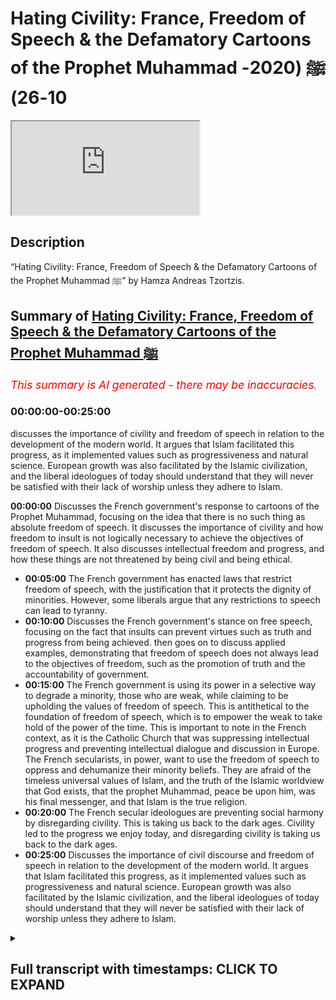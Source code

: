 # Hating Civility: France, Freedom of Speech & the Defamatory Cartoons of the Prophet Muhammad ﷺ (2020-10-26)

<iframe loading='lazy' allow='autoplay' src='https://www.youtube.com/embed/WtRvdFu8i7I'></iframe>

## Description

“Hating Civility: France, Freedom of Speech & the Defamatory Cartoons of the Prophet Muhammad ﷺ” by Hamza Andreas Tzortzis.

## Summary of [Hating Civility: France, Freedom of Speech & the Defamatory Cartoons of the Prophet Muhammad ﷺ](https://www.youtube.com/watch?v=WtRvdFu8i7I)

*<span style="color:red; font-size:125%">This summary is AI generated - there may be inaccuracies</span>. [](/)*

### <a onclick="modifyYTiframeseektime('0')">00:00:00-00:25:00</a>

 discusses the importance of civility and freedom of speech in relation to the development of the modern world. It argues that Islam facilitated this progress, as it implemented values such as progressiveness and natural science. European growth was also facilitated by the Islamic civilization, and the liberal ideologues of today should understand that they will never be satisfied with their lack of worship unless they adhere to Islam.

**<a onclick="modifyYTiframeseektime('0')">00:00:00</a>** Discusses the French government's response to cartoons of the Prophet Muhammad, focusing on the idea that there is no such thing as absolute freedom of speech. It discusses the importance of civility and how freedom to insult is not logically necessary to achieve the objectives of freedom of speech. It also discusses intellectual freedom and progress, and how these things are not threatened by being civil and being ethical.

* **<a onclick="modifyYTiframeseektime('300')">00:05:00</a>** The French government has enacted laws that restrict freedom of speech, with the justification that it protects the dignity of minorities. However, some liberals argue that any restrictions to speech can lead to tyranny.
* **<a onclick="modifyYTiframeseektime('600')">00:10:00</a>** Discusses the French government's stance on free speech, focusing on the fact that insults can prevent virtues such as truth and progress from being achieved.  then goes on to discuss applied examples, demonstrating that freedom of speech does not always lead to the objectives of freedom, such as the promotion of truth and the accountability of government.
* **<a onclick="modifyYTiframeseektime('900')">00:15:00</a>** The French government is using its power in a selective way to degrade a minority, those who are weak, while claiming to be upholding the values of freedom of speech. This is antithetical to the foundation of freedom of speech, which is to empower the weak to take hold of the power of the time. This is important to note in the French context, as it is the Catholic Church that was suppressing intellectual progress and preventing intellectual dialogue and discussion in Europe. The French secularists, in power, want to use the freedom of speech to oppress and dehumanize their minority beliefs. They are afraid of the timeless universal values of Islam, and the truth of the Islamic worldview that God exists, that the prophet Muhammad, peace be upon him, was his final messenger, and that Islam is the true religion.
* **<a onclick="modifyYTiframeseektime('1200')">00:20:00</a>** The French secular ideologues are preventing social harmony by disregarding civility. This is taking us back to the dark ages. Civility led to the progress we enjoy today, and disregarding civility is taking us back to the dark ages.
* **<a onclick="modifyYTiframeseektime('1500')">00:25:00</a>** Discusses the importance of civil discourse and freedom of speech in relation to the development of the modern world. It argues that Islam facilitated this progress, as it implemented values such as progressiveness and natural science. European growth was also facilitated by the Islamic civilization, and the liberal ideologues of today should understand that they will never be satisfied with their lack of worship unless they adhere to Islam.

<details><summary><h2>Full transcript with timestamps: CLICK TO EXPAND</h2></summary>

<a onclick="modifyYTiframeseektime('1')">0:00:01</a> [Music]  
<a onclick="modifyYTiframeseektime('9')">0:00:09</a> brothers and sisters  
<a onclick="modifyYTiframeseektime('11')">0:00:11</a> and friends i greet you all with the  
<a onclick="modifyYTiframeseektime('14')">0:00:14</a> islamic  
<a onclick="modifyYTiframeseektime('15')">0:00:15</a> greetings of peace my name is hamza  
<a onclick="modifyYTiframeseektime('18')">0:00:18</a> andreas  
<a onclick="modifyYTiframeseektime('19')">0:00:19</a> zarzis from sapience institute  
<a onclick="modifyYTiframeseektime('22')">0:00:22</a> and the main purpose of this video is to  
<a onclick="modifyYTiframeseektime('24')">0:00:24</a> unpack some ideas  
<a onclick="modifyYTiframeseektime('25')">0:00:25</a> concerning freedom of speech freedom to  
<a onclick="modifyYTiframeseektime('28')">0:00:28</a> insult  
<a onclick="modifyYTiframeseektime('29')">0:00:29</a> to unpack what's happening in france at  
<a onclick="modifyYTiframeseektime('31')">0:00:31</a> the moment and to  
<a onclick="modifyYTiframeseektime('32')">0:00:32</a> unpack and discuss the defamatory  
<a onclick="modifyYTiframeseektime('35')">0:00:35</a> cartoons of the prophet muhammad  
<a onclick="modifyYTiframeseektime('36')">0:00:36</a> sallallahu alaihi wasallam but before i  
<a onclick="modifyYTiframeseektime('38')">0:00:38</a> do that  
<a onclick="modifyYTiframeseektime('38')">0:00:38</a> i want to remind you of two key  
<a onclick="modifyYTiframeseektime('41')">0:00:41</a> important prophetic  
<a onclick="modifyYTiframeseektime('43')">0:00:43</a> authentic teachings of the prophet  
<a onclick="modifyYTiframeseektime('46')">0:00:46</a> muhammad  
<a onclick="modifyYTiframeseektime('47')">0:00:47</a> number one love for humanity what you  
<a onclick="modifyYTiframeseektime('49')">0:00:49</a> love for yourself  
<a onclick="modifyYTiframeseektime('50')">0:00:50</a> love for humanity what you love for  
<a onclick="modifyYTiframeseektime('54')">0:00:54</a> yourself now the scottish speak about  
<a onclick="modifyYTiframeseektime('55')">0:00:55</a> this the classical scholars speak about  
<a onclick="modifyYTiframeseektime('57')">0:00:57</a> this and generally speaking  
<a onclick="modifyYTiframeseektime('59')">0:00:59</a> they say that muslims must be committed  
<a onclick="modifyYTiframeseektime('62')">0:01:02</a> to the well-being of others this means  
<a onclick="modifyYTiframeseektime('65')">0:01:05</a> we must want goodness for people and  
<a onclick="modifyYTiframeseektime('67')">0:01:07</a> guidance for people  
<a onclick="modifyYTiframeseektime('69')">0:01:09</a> this what loving for others mean you  
<a onclick="modifyYTiframeseektime('72')">0:01:12</a> want goodness for them  
<a onclick="modifyYTiframeseektime('73')">0:01:13</a> you want them to be in a state of  
<a onclick="modifyYTiframeseektime('74')">0:01:14</a> well-being and you want guidance for  
<a onclick="modifyYTiframeseektime('76')">0:01:16</a> them and we must  
<a onclick="modifyYTiframeseektime('77')">0:01:17</a> act appropriately in order to achieve  
<a onclick="modifyYTiframeseektime('81')">0:01:21</a> the well-being of humanity  
<a onclick="modifyYTiframeseektime('84')">0:01:24</a> the second authentic prophetic teaching  
<a onclick="modifyYTiframeseektime('87')">0:01:27</a> is there is no harming and no  
<a onclick="modifyYTiframeseektime('88')">0:01:28</a> reciprocating of harm  
<a onclick="modifyYTiframeseektime('90')">0:01:30</a> no harm there is no harming and no  
<a onclick="modifyYTiframeseektime('92')">0:01:32</a> reciprocating of harm  
<a onclick="modifyYTiframeseektime('94')">0:01:34</a> these are very important prophetic  
<a onclick="modifyYTiframeseektime('96')">0:01:36</a> teachings and i thought i'd remind  
<a onclick="modifyYTiframeseektime('97')">0:01:37</a> everyone of these profound teachings  
<a onclick="modifyYTiframeseektime('99')">0:01:39</a> these concise and profound teachings  
<a onclick="modifyYTiframeseektime('102')">0:01:42</a> especially in today's context now  
<a onclick="modifyYTiframeseektime('106')">0:01:46</a> i said i'm going to unpack some ideas  
<a onclick="modifyYTiframeseektime('108')">0:01:48</a> concerning freedom of speech freedom to  
<a onclick="modifyYTiframeseektime('110')">0:01:50</a> insult the defamatory cartoons of the  
<a onclick="modifyYTiframeseektime('112')">0:01:52</a> prophet muhammed  
<a onclick="modifyYTiframeseektime('114')">0:01:54</a> and what's been happening in france and  
<a onclick="modifyYTiframeseektime('118')">0:01:58</a> i'm just going to summarize four main  
<a onclick="modifyYTiframeseektime('119')">0:01:59</a> areas  
<a onclick="modifyYTiframeseektime('120')">0:02:00</a> and there's other things i'm going to be  
<a onclick="modifyYTiframeseektime('121')">0:02:01</a> talking about as well but these are the  
<a onclick="modifyYTiframeseektime('123')">0:02:03</a> four main areas  
<a onclick="modifyYTiframeseektime('124')">0:02:04</a> that i'm going to discuss area number  
<a onclick="modifyYTiframeseektime('126')">0:02:06</a> one  
<a onclick="modifyYTiframeseektime('127')">0:02:07</a> i'm going to try and discuss the  
<a onclick="modifyYTiframeseektime('128')">0:02:08</a> philosophy of freedom of speech it's  
<a onclick="modifyYTiframeseektime('130')">0:02:10</a> inevitable implications in society  
<a onclick="modifyYTiframeseektime('132')">0:02:12</a> specifically secular society the harm  
<a onclick="modifyYTiframeseektime('135')">0:02:15</a> principle  
<a onclick="modifyYTiframeseektime('136')">0:02:16</a> and the competition of values area  
<a onclick="modifyYTiframeseektime('138')">0:02:18</a> number two i'm going to talk about the  
<a onclick="modifyYTiframeseektime('140')">0:02:20</a> hypocrisy and double standards displayed  
<a onclick="modifyYTiframeseektime('142')">0:02:22</a> by secular ideologues  
<a onclick="modifyYTiframeseektime('143')">0:02:23</a> area number three i'm going to talk  
<a onclick="modifyYTiframeseektime('145')">0:02:25</a> about the importance of civility and how  
<a onclick="modifyYTiframeseektime('147')">0:02:27</a> freedom to degrade and insult is not  
<a onclick="modifyYTiframeseektime('149')">0:02:29</a> logically necessary to achieve the  
<a onclick="modifyYTiframeseektime('151')">0:02:31</a> objectives  
<a onclick="modifyYTiframeseektime('152')">0:02:32</a> of freedom of speech and the final area  
<a onclick="modifyYTiframeseektime('155')">0:02:35</a> i'm going to talk about intellectual  
<a onclick="modifyYTiframeseektime('157')">0:02:37</a> freedom  
<a onclick="modifyYTiframeseektime('158')">0:02:38</a> progress and dialogue and that these  
<a onclick="modifyYTiframeseektime('159')">0:02:39</a> things are not threatened by being civil  
<a onclick="modifyYTiframeseektime('162')">0:02:42</a> and by being ethical  
<a onclick="modifyYTiframeseektime('164')">0:02:44</a> and by being averse to insults and  
<a onclick="modifyYTiframeseektime('166')">0:02:46</a> degradation  
<a onclick="modifyYTiframeseektime('167')">0:02:47</a> and i'm going to try and show that the  
<a onclick="modifyYTiframeseektime('169')">0:02:49</a> islamic intellectual and spiritual  
<a onclick="modifyYTiframeseektime('171')">0:02:51</a> tradition with its long history  
<a onclick="modifyYTiframeseektime('173')">0:02:53</a> is an example of a cohesive ethical  
<a onclick="modifyYTiframeseektime('177')">0:02:57</a> civilization so let's go straight to the  
<a onclick="modifyYTiframeseektime('179')">0:02:59</a> first point  
<a onclick="modifyYTiframeseektime('181')">0:03:01</a> there are claims made by some liberal  
<a onclick="modifyYTiframeseektime('184')">0:03:04</a> and secular  
<a onclick="modifyYTiframeseektime('185')">0:03:05</a> ideological extremists that the  
<a onclick="modifyYTiframeseektime('187')">0:03:07</a> defamatory cartoons of the prophet  
<a onclick="modifyYTiframeseektime('188')">0:03:08</a> muhammad sallallahu alaihi wasallam  
<a onclick="modifyYTiframeseektime('190')">0:03:10</a> are about freedom of speech and freedom  
<a onclick="modifyYTiframeseektime('192')">0:03:12</a> to insult  
<a onclick="modifyYTiframeseektime('194')">0:03:14</a> and they generally maintain that we must  
<a onclick="modifyYTiframeseektime('196')">0:03:16</a> allow defamation we must allow  
<a onclick="modifyYTiframeseektime('197')">0:03:17</a> degradation  
<a onclick="modifyYTiframeseektime('198')">0:03:18</a> and we must allow gratuitous insult  
<a onclick="modifyYTiframeseektime('201')">0:03:21</a> because it's all about preserving  
<a onclick="modifyYTiframeseektime('203')">0:03:23</a> the right to express oneself including  
<a onclick="modifyYTiframeseektime('205')">0:03:25</a> liberty  
<a onclick="modifyYTiframeseektime('206')">0:03:26</a> of thought however this is grossly  
<a onclick="modifyYTiframeseektime('209')">0:03:29</a> misleading  
<a onclick="modifyYTiframeseektime('210')">0:03:30</a> and it is simply not true why because  
<a onclick="modifyYTiframeseektime('213')">0:03:33</a> there is no  
<a onclick="modifyYTiframeseektime('214')">0:03:34</a> such thing as absolute freedom of speech  
<a onclick="modifyYTiframeseektime('217')">0:03:37</a> i repeat  
<a onclick="modifyYTiframeseektime('218')">0:03:38</a> there is no such thing as absolute  
<a onclick="modifyYTiframeseektime('221')">0:03:41</a> freedom of speech  
<a onclick="modifyYTiframeseektime('222')">0:03:42</a> every society on this planet has  
<a onclick="modifyYTiframeseektime('224')">0:03:44</a> limitations and restrictions  
<a onclick="modifyYTiframeseektime('226')">0:03:46</a> on speech and these restrictions occur  
<a onclick="modifyYTiframeseektime('228')">0:03:48</a> because of a competition of values  
<a onclick="modifyYTiframeseektime('230')">0:03:50</a> now in the stanford psychopath  
<a onclick="modifyYTiframeseektime('233')">0:03:53</a> philosophy david van mill  
<a onclick="modifyYTiframeseektime('234')">0:03:54</a> an academic he highlights this point he  
<a onclick="modifyYTiframeseektime('237')">0:03:57</a> says  
<a onclick="modifyYTiframeseektime('238')">0:03:58</a> the first thing to note in any sensible  
<a onclick="modifyYTiframeseektime('240')">0:04:00</a> discussion  
<a onclick="modifyYTiframeseektime('241')">0:04:01</a> or freedom of speech is that it will  
<a onclick="modifyYTiframeseektime('243')">0:04:03</a> have to be limited  
<a onclick="modifyYTiframeseektime('244')">0:04:04</a> every society places some limits on the  
<a onclick="modifyYTiframeseektime('247')">0:04:07</a> exercise of speech  
<a onclick="modifyYTiframeseektime('248')">0:04:08</a> because it always takes place within a  
<a onclick="modifyYTiframeseektime('250')">0:04:10</a> context of competing values  
<a onclick="modifyYTiframeseektime('252')">0:04:12</a> which we'll discuss in a moment and  
<a onclick="modifyYTiframeseektime('255')">0:04:15</a> there are many examples in law and  
<a onclick="modifyYTiframeseektime('258')">0:04:18</a> public life that i want to  
<a onclick="modifyYTiframeseektime('262')">0:04:22</a> bring to light in order to show you that  
<a onclick="modifyYTiframeseektime('265')">0:04:25</a> there are restrictions on speech  
<a onclick="modifyYTiframeseektime('267')">0:04:27</a> take france as an example the french  
<a onclick="modifyYTiframeseektime('270')">0:04:30</a> criminal code  
<a onclick="modifyYTiframeseektime('271')">0:04:31</a> punishes outrage grave insult of the  
<a onclick="modifyYTiframeseektime('275')">0:04:35</a> national anthem or tricolor flag  
<a onclick="modifyYTiframeseektime('278')">0:04:38</a> now think about the hypocrisy here you  
<a onclick="modifyYTiframeseektime('280')">0:04:40</a> have the secular and liberal ideologues  
<a onclick="modifyYTiframeseektime('282')">0:04:42</a> claiming that  
<a onclick="modifyYTiframeseektime('283')">0:04:43</a> the defamatory cartoons of the prophet  
<a onclick="modifyYTiframeseektime('284')">0:04:44</a> sallallahu alaihi wasallam  
<a onclick="modifyYTiframeseektime('286')">0:04:46</a> are about freedom of speech and that  
<a onclick="modifyYTiframeseektime('289')">0:04:49</a> includes freedom  
<a onclick="modifyYTiframeseektime('290')">0:04:50</a> to insult but when it comes to insulting  
<a onclick="modifyYTiframeseektime('293')">0:04:53</a> the flag  
<a onclick="modifyYTiframeseektime('294')">0:04:54</a> and the anthem then it's  
<a onclick="modifyYTiframeseektime('297')">0:04:57</a> you know you can't do that you must be  
<a onclick="modifyYTiframeseektime('299')">0:04:59</a> criminally punished it was the outrage  
<a onclick="modifyYTiframeseektime('301')">0:05:01</a> concerning these laws another example is  
<a onclick="modifyYTiframeseektime('304')">0:05:04</a> the political cartoonist  
<a onclick="modifyYTiframeseektime('306')">0:05:06</a> morris cine he worked for the french  
<a onclick="modifyYTiframeseektime('308')">0:05:08</a> satirical magazine  
<a onclick="modifyYTiframeseektime('310')">0:05:10</a> charlie hebdo for 20 years and he was  
<a onclick="modifyYTiframeseektime('312')">0:05:12</a> fired in 2009 why  
<a onclick="modifyYTiframeseektime('313')">0:05:13</a> because he drew some cartoons cartoons  
<a onclick="modifyYTiframeseektime('316')">0:05:16</a> mocking the relationship of the former  
<a onclick="modifyYTiframeseektime('318')">0:05:18</a> french president  
<a onclick="modifyYTiframeseektime('320')">0:05:20</a> sarkozy's son with a wealthy jewish  
<a onclick="modifyYTiframeseektime('322')">0:05:22</a> woman  
<a onclick="modifyYTiframeseektime('324')">0:05:24</a> another example is in law a french court  
<a onclick="modifyYTiframeseektime('326')">0:05:26</a> injunction  
<a onclick="modifyYTiframeseektime('327')">0:05:27</a> banned a genus sorry a jesus based  
<a onclick="modifyYTiframeseektime('330')">0:05:30</a> clothing advert  
<a onclick="modifyYTiframeseektime('331')">0:05:31</a> mimicking da vinci's last supper a  
<a onclick="modifyYTiframeseektime('334')">0:05:34</a> french judge ruled  
<a onclick="modifyYTiframeseektime('335')">0:05:35</a> that the display was a gratuitous and  
<a onclick="modifyYTiframeseektime('338')">0:05:38</a> aggressive  
<a onclick="modifyYTiframeseektime('339')">0:05:39</a> act of intrusion on people's innermost  
<a onclick="modifyYTiframeseektime('343')">0:05:43</a> beliefs  
<a onclick="modifyYTiframeseektime('344')">0:05:44</a> in 2005 danish newspaper jillian's post  
<a onclick="modifyYTiframeseektime('347')">0:05:47</a> and published caricatures  
<a onclick="modifyYTiframeseektime('348')">0:05:48</a> of the prophet muhammed but rejected  
<a onclick="modifyYTiframeseektime('352')">0:05:52</a> the publications of cartoons mocking  
<a onclick="modifyYTiframeseektime('355')">0:05:55</a> jesus  
<a onclick="modifyYTiframeseektime('357')">0:05:57</a> upon him be peace because they would  
<a onclick="modifyYTiframeseektime('358')">0:05:58</a> provoke an uproar  
<a onclick="modifyYTiframeseektime('361')">0:06:01</a> and there are many more other examples  
<a onclick="modifyYTiframeseektime('364')">0:06:04</a> now in many other countries including  
<a onclick="modifyYTiframeseektime('366')">0:06:06</a> france there are defamation laws product  
<a onclick="modifyYTiframeseektime('368')">0:06:08</a> defamation laws  
<a onclick="modifyYTiframeseektime('369')">0:06:09</a> hate speech laws libel laws laws against  
<a onclick="modifyYTiframeseektime('372')">0:06:12</a> the holocaust denial  
<a onclick="modifyYTiframeseektime('373')">0:06:13</a> and so on and so forth so it must be  
<a onclick="modifyYTiframeseektime('377')">0:06:17</a> made very clear  
<a onclick="modifyYTiframeseektime('378')">0:06:18</a> that this has nothing to do with freedom  
<a onclick="modifyYTiframeseektime('380')">0:06:20</a> of speech in an absolute sense this  
<a onclick="modifyYTiframeseektime('382')">0:06:22</a> doesn't even exist in academic discourse  
<a onclick="modifyYTiframeseektime('384')">0:06:24</a> generally speaking it's a  
<a onclick="modifyYTiframeseektime('386')">0:06:26</a> it's not a very robust idea it's an  
<a onclick="modifyYTiframeseektime('388')">0:06:28</a> incoherent idea  
<a onclick="modifyYTiframeseektime('390')">0:06:30</a> and the reason is incoherent because  
<a onclick="modifyYTiframeseektime('392')">0:06:32</a> people appreciate that there are other  
<a onclick="modifyYTiframeseektime('393')">0:06:33</a> values in society that are going to be  
<a onclick="modifyYTiframeseektime('395')">0:06:35</a> used to put restrictions on speech  
<a onclick="modifyYTiframeseektime('398')">0:06:38</a> in a nutshell there's no such thing as  
<a onclick="modifyYTiframeseektime('401')">0:06:41</a> absolute  
<a onclick="modifyYTiframeseektime('402')">0:06:42</a> freedom of speech so the discussion  
<a onclick="modifyYTiframeseektime('405')">0:06:45</a> is not about freedom of speech per se  
<a onclick="modifyYTiframeseektime('407')">0:06:47</a> but it's about other competing values  
<a onclick="modifyYTiframeseektime('410')">0:06:50</a> so there is a key question here what  
<a onclick="modifyYTiframeseektime('413')">0:06:53</a> other competing values  
<a onclick="modifyYTiframeseektime('414')">0:06:54</a> will these ideologues consider in  
<a onclick="modifyYTiframeseektime('417')">0:06:57</a> placing restrictions on speech  
<a onclick="modifyYTiframeseektime('420')">0:07:00</a> clearly as a result of what we've just  
<a onclick="modifyYTiframeseektime('422')">0:07:02</a> discussed so far  
<a onclick="modifyYTiframeseektime('423')">0:07:03</a> clearly the dignity of minorities is not  
<a onclick="modifyYTiframeseektime('427')">0:07:07</a> a value they want to consider so from  
<a onclick="modifyYTiframeseektime('429')">0:07:09</a> this perspective  
<a onclick="modifyYTiframeseektime('430')">0:07:10</a> the problem is not with islam the  
<a onclick="modifyYTiframeseektime('433')">0:07:13</a> problem is with the french  
<a onclick="modifyYTiframeseektime('435')">0:07:15</a> state sanctioned secularism that's the  
<a onclick="modifyYTiframeseektime('438')">0:07:18</a> problem because it doesn't  
<a onclick="modifyYTiframeseektime('439')">0:07:19</a> value its minorities it doesn't want to  
<a onclick="modifyYTiframeseektime('442')">0:07:22</a> dignify  
<a onclick="modifyYTiframeseektime('443')">0:07:23</a> its citizens it doesn't want to dignify  
<a onclick="modifyYTiframeseektime('445')">0:07:25</a> its minorities and he wants to use its  
<a onclick="modifyYTiframeseektime('447')">0:07:27</a> power  
<a onclick="modifyYTiframeseektime('448')">0:07:28</a> to selectively choose which minorities  
<a onclick="modifyYTiframeseektime('452')">0:07:32</a> they're going to dignify more than other  
<a onclick="modifyYTiframeseektime('455')">0:07:35</a> minorities which is a huge  
<a onclick="modifyYTiframeseektime('456')">0:07:36</a> problem so the failure here is french  
<a onclick="modifyYTiframeseektime('459')">0:07:39</a> secularism  
<a onclick="modifyYTiframeseektime('460')">0:07:40</a> it's state-backed secularism the  
<a onclick="modifyYTiframeseektime('463')">0:07:43</a> religion  
<a onclick="modifyYTiframeseektime('465')">0:07:45</a> of of of the french  
<a onclick="modifyYTiframeseektime('468')">0:07:48</a> society from that perspective  
<a onclick="modifyYTiframeseektime('471')">0:07:51</a> now some may argue and we have mentioned  
<a onclick="modifyYTiframeseektime('474')">0:07:54</a> that  
<a onclick="modifyYTiframeseektime('475')">0:07:55</a> absolute freedom is incoherent  
<a onclick="modifyYTiframeseektime('477')">0:07:57</a> philosophically  
<a onclick="modifyYTiframeseektime('478')">0:07:58</a> and to be honest generally speaking  
<a onclick="modifyYTiframeseektime('481')">0:08:01</a> there is a consensus that there is no  
<a onclick="modifyYTiframeseektime('483')">0:08:03</a> such thing as  
<a onclick="modifyYTiframeseektime('483')">0:08:03</a> absolute freedom of speech but you have  
<a onclick="modifyYTiframeseektime('485')">0:08:05</a> some liberal ideologues right that say  
<a onclick="modifyYTiframeseektime('487')">0:08:07</a> no there must be  
<a onclick="modifyYTiframeseektime('488')">0:08:08</a> no there must be no restrictions at all  
<a onclick="modifyYTiframeseektime('491')">0:08:11</a> so some argue that  
<a onclick="modifyYTiframeseektime('493')">0:08:13</a> any form of restrictions to freedom of  
<a onclick="modifyYTiframeseektime('495')">0:08:15</a> speech  
<a onclick="modifyYTiframeseektime('496')">0:08:16</a> can lead to tyranny and can lead to  
<a onclick="modifyYTiframeseektime('498')">0:08:18</a> censorship  
<a onclick="modifyYTiframeseektime('499')">0:08:19</a> and this is why we must have no  
<a onclick="modifyYTiframeseektime('502')">0:08:22</a> restrictions at all but hold on a second  
<a onclick="modifyYTiframeseektime('504')">0:08:24</a> this is a false argument because the  
<a onclick="modifyYTiframeseektime('506')">0:08:26</a> door swings both ways  
<a onclick="modifyYTiframeseektime('508')">0:08:28</a> if you have no restrictions at all that  
<a onclick="modifyYTiframeseektime('510')">0:08:30</a> may lead to  
<a onclick="modifyYTiframeseektime('511')">0:08:31</a> anarchy and the academic david van mil  
<a onclick="modifyYTiframeseektime('515')">0:08:35</a> he highlights his point really really  
<a onclick="modifyYTiframeseektime('517')">0:08:37</a> well  
<a onclick="modifyYTiframeseektime('517')">0:08:37</a> so he says those who support  
<a onclick="modifyYTiframeseektime('520')">0:08:40</a> the slippery slope argument tend to make  
<a onclick="modifyYTiframeseektime('523')">0:08:43</a> the claim  
<a onclick="modifyYTiframeseektime('524')">0:08:44</a> that the inevitable consequence of  
<a onclick="modifyYTiframeseektime('525')">0:08:45</a> limiting speech is a slide into  
<a onclick="modifyYTiframeseektime('528')">0:08:48</a> censorship and tyranny  
<a onclick="modifyYTiframeseektime('529')">0:08:49</a> it is worth noting however that the  
<a onclick="modifyYTiframeseektime('532')">0:08:52</a> slippery slope  
<a onclick="modifyYTiframeseektime('533')">0:08:53</a> argument can be used to make the  
<a onclick="modifyYTiframeseektime('534')">0:08:54</a> opposite point  
<a onclick="modifyYTiframeseektime('536')">0:08:56</a> one could argue that we should not allow  
<a onclick="modifyYTiframeseektime('539')">0:08:59</a> any removal of government interventions  
<a onclick="modifyYTiframeseektime('542')">0:09:02</a> on speech or any other type of freedom  
<a onclick="modifyYTiframeseektime('544')">0:09:04</a> because once we do  
<a onclick="modifyYTiframeseektime('546')">0:09:06</a> we are on the slippery slope to anarchy  
<a onclick="modifyYTiframeseektime('549')">0:09:09</a> and he continues  
<a onclick="modifyYTiframeseektime('550')">0:09:10</a> it is possible that some limits of  
<a onclick="modifyYTiframeseektime('552')">0:09:12</a> speech might over time  
<a onclick="modifyYTiframeseektime('554')">0:09:14</a> lead to further restrictions but they  
<a onclick="modifyYTiframeseektime('556')">0:09:16</a> might not  
<a onclick="modifyYTiframeseektime('557')">0:09:17</a> and if they do those invitations might  
<a onclick="modifyYTiframeseektime('559')">0:09:19</a> also be justified  
<a onclick="modifyYTiframeseektime('561')">0:09:21</a> the main point is that once we abandon  
<a onclick="modifyYTiframeseektime('563')">0:09:23</a> the incoherent position  
<a onclick="modifyYTiframeseektime('565')">0:09:25</a> that there should be no limits on speech  
<a onclick="modifyYTiframeseektime('567')">0:09:27</a> we have to make controversial decisions  
<a onclick="modifyYTiframeseektime('569')">0:09:29</a> about what  
<a onclick="modifyYTiframeseektime('570')">0:09:30</a> can and cannot be expressed this comes  
<a onclick="modifyYTiframeseektime('573')">0:09:33</a> along with the territory  
<a onclick="modifyYTiframeseektime('575')">0:09:35</a> of living together in communities and  
<a onclick="modifyYTiframeseektime('577')">0:09:37</a> this was taken from  
<a onclick="modifyYTiframeseektime('578')">0:09:38</a> the stanford encyclopedia of philosophy  
<a onclick="modifyYTiframeseektime('581')">0:09:41</a> now let's focus on the last  
<a onclick="modifyYTiframeseektime('583')">0:09:43</a> statement here this comes along with the  
<a onclick="modifyYTiframeseektime('585')">0:09:45</a> territory of living together in  
<a onclick="modifyYTiframeseektime('586')">0:09:46</a> communities  
<a onclick="modifyYTiframeseektime('587')">0:09:47</a> so giving the double standards and  
<a onclick="modifyYTiframeseektime('589')">0:09:49</a> hypocrisy of  
<a onclick="modifyYTiframeseektime('591')">0:09:51</a> those in power in france maybe they are  
<a onclick="modifyYTiframeseektime('594')">0:09:54</a> they are showing a sign that they don't  
<a onclick="modifyYTiframeseektime('596')">0:09:56</a> want muslim minorities to be part  
<a onclick="modifyYTiframeseektime('598')">0:09:58</a> of their community  
<a onclick="modifyYTiframeseektime('602')">0:10:02</a> this leads us to another important point  
<a onclick="modifyYTiframeseektime('604')">0:10:04</a> which is the consideration of important  
<a onclick="modifyYTiframeseektime('606')">0:10:06</a> values so i want you to think about  
<a onclick="modifyYTiframeseektime('608')">0:10:08</a> values such as  
<a onclick="modifyYTiframeseektime('609')">0:10:09</a> cooperation civility dialogue  
<a onclick="modifyYTiframeseektime('612')">0:10:12</a> and social cohesion these are  
<a onclick="modifyYTiframeseektime('616')">0:10:16</a> very important values that need to be  
<a onclick="modifyYTiframeseektime('618')">0:10:18</a> considered  
<a onclick="modifyYTiframeseektime('619')">0:10:19</a> they need to be considered those in  
<a onclick="modifyYTiframeseektime('621')">0:10:21</a> power especially in france  
<a onclick="modifyYTiframeseektime('623')">0:10:23</a> in the west in our communities  
<a onclick="modifyYTiframeseektime('626')">0:10:26</a> those who hold power in our communities  
<a onclick="modifyYTiframeseektime('628')">0:10:28</a> at every level they need to consider  
<a onclick="modifyYTiframeseektime('630')">0:10:30</a> these values of  
<a onclick="modifyYTiframeseektime('631')">0:10:31</a> civility dialogue and social  
<a onclick="modifyYTiframeseektime('634')">0:10:34</a> cohesion and once you consider them then  
<a onclick="modifyYTiframeseektime('637')">0:10:37</a> you'll be able to make  
<a onclick="modifyYTiframeseektime('639')">0:10:39</a> appropriate restrictions on speech that  
<a onclick="modifyYTiframeseektime('642')">0:10:42</a> still facilitates the objectives  
<a onclick="modifyYTiframeseektime('644')">0:10:44</a> of freedom of speech and let me just  
<a onclick="modifyYTiframeseektime('646')">0:10:46</a> remind you this has nothing to do with  
<a onclick="modifyYTiframeseektime('648')">0:10:48</a> freedom to insult or some claim  
<a onclick="modifyYTiframeseektime('651')">0:10:51</a> just remember many insults and various  
<a onclick="modifyYTiframeseektime('654')">0:10:54</a> forms of defamation are considered  
<a onclick="modifyYTiframeseektime('656')">0:10:56</a> unlawful in france and other secular  
<a onclick="modifyYTiframeseektime('657')">0:10:57</a> countries so it's nothing to do with  
<a onclick="modifyYTiframeseektime('660')">0:11:00</a> oh we have to be free to install  
<a onclick="modifyYTiframeseektime('661')">0:11:01</a> whatever we want whoever we want it just  
<a onclick="modifyYTiframeseektime('663')">0:11:03</a> doesn't make sense  
<a onclick="modifyYTiframeseektime('664')">0:11:04</a> based on what we've said so far so this  
<a onclick="modifyYTiframeseektime('666')">0:11:06</a> is why it is very clear that  
<a onclick="modifyYTiframeseektime('668')">0:11:08</a> those in power they selectively choose  
<a onclick="modifyYTiframeseektime('671')">0:11:11</a> which insults and speech that offends is  
<a onclick="modifyYTiframeseektime('674')">0:11:14</a> to be made unlawful  
<a onclick="modifyYTiframeseektime('676')">0:11:16</a> so this highlights that freedom to  
<a onclick="modifyYTiframeseektime('677')">0:11:17</a> insult to degrade and to defame is not  
<a onclick="modifyYTiframeseektime('680')">0:11:20</a> an absolute right  
<a onclick="modifyYTiframeseektime('681')">0:11:21</a> which leads us to a very important point  
<a onclick="modifyYTiframeseektime('683')">0:11:23</a> now  
<a onclick="modifyYTiframeseektime('684')">0:11:24</a> classically historically freedom of  
<a onclick="modifyYTiframeseektime('687')">0:11:27</a> speech was understood to be a means to  
<a onclick="modifyYTiframeseektime('689')">0:11:29</a> achieve important virtues  
<a onclick="modifyYTiframeseektime('691')">0:11:31</a> such as truth progress and  
<a onclick="modifyYTiframeseektime('694')">0:11:34</a> accountability  
<a onclick="modifyYTiframeseektime('695')">0:11:35</a> specifically take into account  
<a onclick="modifyYTiframeseektime('699')">0:11:39</a> those in power british philosopher john  
<a onclick="modifyYTiframeseektime('702')">0:11:42</a> stuart mill  
<a onclick="modifyYTiframeseektime('703')">0:11:43</a> he maintained that free speech fosters  
<a onclick="modifyYTiframeseektime('705')">0:11:45</a> authenticity  
<a onclick="modifyYTiframeseektime('707')">0:11:47</a> genius creativity individuality  
<a onclick="modifyYTiframeseektime('710')">0:11:50</a> and human flourishing however  
<a onclick="modifyYTiframeseektime('714')">0:11:54</a> there's something that we have to say  
<a onclick="modifyYTiframeseektime('715')">0:11:55</a> here there isn't a logical connection  
<a onclick="modifyYTiframeseektime('719')">0:11:59</a> between freedom to insult and these  
<a onclick="modifyYTiframeseektime('721')">0:12:01</a> virtues  
<a onclick="modifyYTiframeseektime('723')">0:12:03</a> the minute that we can show that insults  
<a onclick="modifyYTiframeseektime('725')">0:12:05</a> can in many cases  
<a onclick="modifyYTiframeseektime('727')">0:12:07</a> prevent these virtues from manifesting  
<a onclick="modifyYTiframeseektime('729')">0:12:09</a> themselves  
<a onclick="modifyYTiframeseektime('730')">0:12:10</a> is the minute you show that insults are  
<a onclick="modifyYTiframeseektime('732')">0:12:12</a> not necessary  
<a onclick="modifyYTiframeseektime('734')">0:12:14</a> for their manifestation here's a logical  
<a onclick="modifyYTiframeseektime('736')">0:12:16</a> summary  
<a onclick="modifyYTiframeseektime('738')">0:12:18</a> number one to convince someone of the  
<a onclick="modifyYTiframeseektime('740')">0:12:20</a> truth and to promote the truth  
<a onclick="modifyYTiframeseektime('742')">0:12:22</a> in many circumstances requires good  
<a onclick="modifyYTiframeseektime('744')">0:12:24</a> argumentation  
<a onclick="modifyYTiframeseektime('745')">0:12:25</a> persuasion and civility number two  
<a onclick="modifyYTiframeseektime('749')">0:12:29</a> insults in many contexts are a barrier  
<a onclick="modifyYTiframeseektime('751')">0:12:31</a> to good argumentation  
<a onclick="modifyYTiframeseektime('752')">0:12:32</a> persuasion and civility number three  
<a onclick="modifyYTiframeseektime('755')">0:12:35</a> conclusion  
<a onclick="modifyYTiframeseektime('756')">0:12:36</a> therefore insults in many cases prevent  
<a onclick="modifyYTiframeseektime('759')">0:12:39</a> the truth  
<a onclick="modifyYTiframeseektime('760')">0:12:40</a> therefore the objective or one of the  
<a onclick="modifyYTiframeseektime('762')">0:12:42</a> objectives of freedom of speech  
<a onclick="modifyYTiframeseektime('764')">0:12:44</a> is undermined so it goes to show there  
<a onclick="modifyYTiframeseektime('767')">0:12:47</a> is no logical necessary connection  
<a onclick="modifyYTiframeseektime('769')">0:12:49</a> between freedom to insult  
<a onclick="modifyYTiframeseektime('771')">0:12:51</a> and these virtues of truth progress  
<a onclick="modifyYTiframeseektime('774')">0:12:54</a> and accountability so let's give you  
<a onclick="modifyYTiframeseektime('777')">0:12:57</a> some more examples  
<a onclick="modifyYTiframeseektime('778')">0:12:58</a> applied examples take into consideration  
<a onclick="modifyYTiframeseektime('781')">0:13:01</a> the famous scientist stephen hawking  
<a onclick="modifyYTiframeseektime('783')">0:13:03</a> imagine that when he was alive in  
<a onclick="modifyYTiframeseektime('785')">0:13:05</a> wanting to prevent  
<a onclick="modifyYTiframeseektime('786')">0:13:06</a> to present rather one of his theories he  
<a onclick="modifyYTiframeseektime('789')">0:13:09</a> started his presentation by insulting  
<a onclick="modifyYTiframeseektime('791')">0:13:11</a> the audience saying that  
<a onclick="modifyYTiframeseektime('792')">0:13:12</a> they are stupid and that their mothers  
<a onclick="modifyYTiframeseektime('794')">0:13:14</a> should have should have aborted them  
<a onclick="modifyYTiframeseektime('796')">0:13:16</a> now this uncivilized approach would not  
<a onclick="modifyYTiframeseektime('798')">0:13:18</a> have facilitated scientific progress  
<a onclick="modifyYTiframeseektime('801')">0:13:21</a> and the objective of communicating the  
<a onclick="modifyYTiframeseektime('802')">0:13:22</a> truth of his theory  
<a onclick="modifyYTiframeseektime('805')">0:13:25</a> another example take political  
<a onclick="modifyYTiframeseektime('807')">0:13:27</a> accountability  
<a onclick="modifyYTiframeseektime('808')">0:13:28</a> if someone wanted to take to account the  
<a onclick="modifyYTiframeseektime('810')">0:13:30</a> chinese government for the  
<a onclick="modifyYTiframeseektime('812')">0:13:32</a> oppression of the yugas and  
<a onclick="modifyYTiframeseektime('815')">0:13:35</a> the person starts insulting chinese  
<a onclick="modifyYTiframeseektime('817')">0:13:37</a> culture and religious practices  
<a onclick="modifyYTiframeseektime('819')">0:13:39</a> well it just wouldn't facilitate good  
<a onclick="modifyYTiframeseektime('822')">0:13:42</a> accountability  
<a onclick="modifyYTiframeseektime('824')">0:13:44</a> let's also ask let's also ask  
<a onclick="modifyYTiframeseektime('827')">0:13:47</a> if a government continuously publishes  
<a onclick="modifyYTiframeseektime('829')">0:13:49</a> propaganda  
<a onclick="modifyYTiframeseektime('831')">0:13:51</a> that other rises and dehumanizes a  
<a onclick="modifyYTiframeseektime('833')">0:13:53</a> minority  
<a onclick="modifyYTiframeseektime('834')">0:13:54</a> are such expressions conducive to human  
<a onclick="modifyYTiframeseektime('837')">0:13:57</a> flourishing  
<a onclick="modifyYTiframeseektime('839')">0:13:59</a> given the link brothers and sisters and  
<a onclick="modifyYTiframeseektime('841')">0:14:01</a> friends given the link between such  
<a onclick="modifyYTiframeseektime('842')">0:14:02</a> propaganda and violence against  
<a onclick="modifyYTiframeseektime('844')">0:14:04</a> minorities  
<a onclick="modifyYTiframeseektime('845')">0:14:05</a> and even genocide  
<a onclick="modifyYTiframeseektime('848')">0:14:08</a> referred to bosnia referred to nazi  
<a onclick="modifyYTiframeseektime('851')">0:14:11</a> germany  
<a onclick="modifyYTiframeseektime('853')">0:14:13</a> it clearly shows that such  
<a onclick="modifyYTiframeseektime('856')">0:14:16</a> propaganda is not conducive to human  
<a onclick="modifyYTiframeseektime('859')">0:14:19</a> flourishing  
<a onclick="modifyYTiframeseektime('864')">0:14:24</a> and this is something that j smile john  
<a onclick="modifyYTiframeseektime('866')">0:14:26</a> stuart mill articulated quite well with  
<a onclick="modifyYTiframeseektime('868')">0:14:28</a> his harm principle he argued that speech  
<a onclick="modifyYTiframeseektime('870')">0:14:30</a> should be  
<a onclick="modifyYTiframeseektime('870')">0:14:30</a> should be restricted if it leads to harm  
<a onclick="modifyYTiframeseektime('873')">0:14:33</a> and  
<a onclick="modifyYTiframeseektime('874')">0:14:34</a> mill he he he used the 19th century corn  
<a onclick="modifyYTiframeseektime('877')">0:14:37</a> dealers as an example and he argued that  
<a onclick="modifyYTiframeseektime('879')">0:14:39</a> a mob  
<a onclick="modifyYTiframeseektime('880')">0:14:40</a> should incur punishment if they express  
<a onclick="modifyYTiframeseektime('882')">0:14:42</a> that  
<a onclick="modifyYTiframeseektime('883')">0:14:43</a> corn dealers are starvers of the poor  
<a onclick="modifyYTiframeseektime('886')">0:14:46</a> when assembled before the house of a  
<a onclick="modifyYTiframeseektime('888')">0:14:48</a> corn dealer because  
<a onclick="modifyYTiframeseektime('889')">0:14:49</a> that could lead to inevitable harm  
<a onclick="modifyYTiframeseektime('892')">0:14:52</a> so it is important to note here  
<a onclick="modifyYTiframeseektime('896')">0:14:56</a> that freedom of speech emerged as an  
<a onclick="modifyYTiframeseektime('900')">0:15:00</a> idea to empower the weak to take to  
<a onclick="modifyYTiframeseektime('902')">0:15:02</a> account the power  
<a onclick="modifyYTiframeseektime('904')">0:15:04</a> of of the time and this is very  
<a onclick="modifyYTiframeseektime('905')">0:15:05</a> important to to highlight  
<a onclick="modifyYTiframeseektime('907')">0:15:07</a> especially in the french context let me  
<a onclick="modifyYTiframeseektime('908')">0:15:08</a> just repeat that it is important to note  
<a onclick="modifyYTiframeseektime('911')">0:15:11</a> that freedom of speech  
<a onclick="modifyYTiframeseektime('912')">0:15:12</a> emerged as an idea to empower the weak  
<a onclick="modifyYTiframeseektime('915')">0:15:15</a> to take to account the power of the time  
<a onclick="modifyYTiframeseektime('918')">0:15:18</a> remember it was the catholic church in  
<a onclick="modifyYTiframeseektime('919')">0:15:19</a> europe  
<a onclick="modifyYTiframeseektime('920')">0:15:20</a> that was censoring and preventing  
<a onclick="modifyYTiframeseektime('922')">0:15:22</a> intellectual progress and many would  
<a onclick="modifyYTiframeseektime('923')">0:15:23</a> argue  
<a onclick="modifyYTiframeseektime('924')">0:15:24</a> it was a cohesive power freedom of  
<a onclick="modifyYTiframeseektime('927')">0:15:27</a> speech emerged to challenge the power  
<a onclick="modifyYTiframeseektime('929')">0:15:29</a> structures of society  
<a onclick="modifyYTiframeseektime('930')">0:15:30</a> so really what's happening in france is  
<a onclick="modifyYTiframeseektime('933')">0:15:33</a> antithetical to the spirit and  
<a onclick="modifyYTiframeseektime('935')">0:15:35</a> foundation of freedom of speech  
<a onclick="modifyYTiframeseektime('937')">0:15:37</a> because the french government is  
<a onclick="modifyYTiframeseektime('939')">0:15:39</a> basically  
<a onclick="modifyYTiframeseektime('941')">0:15:41</a> using its power in a selective way  
<a onclick="modifyYTiframeseektime('944')">0:15:44</a> to degrade a minority those who are weak  
<a onclick="modifyYTiframeseektime('947')">0:15:47</a> but it should be the other  
<a onclick="modifyYTiframeseektime('948')">0:15:48</a> the other way around the whole rezon  
<a onclick="modifyYTiframeseektime('951')">0:15:51</a> d'etre  
<a onclick="modifyYTiframeseektime('952')">0:15:52</a> using french the whole reason of  
<a onclick="modifyYTiframeseektime('953')">0:15:53</a> existence of freedom of speech was  
<a onclick="modifyYTiframeseektime('955')">0:15:55</a> primarily for those who are weak to take  
<a onclick="modifyYTiframeseektime('958')">0:15:58</a> to account those who have power  
<a onclick="modifyYTiframeseektime('962')">0:16:02</a> so it's quite telling that the  
<a onclick="modifyYTiframeseektime('966')">0:16:06</a> french secularists those in power they  
<a onclick="modifyYTiframeseektime('969')">0:16:09</a> want to use  
<a onclick="modifyYTiframeseektime('969')">0:16:09</a> the so-called banner freedom of speech  
<a onclick="modifyYTiframeseektime('971')">0:16:11</a> to oppress and dehumanize their minority  
<a onclick="modifyYTiframeseektime('974')">0:16:14</a> and their beliefs what are they afraid  
<a onclick="modifyYTiframeseektime('976')">0:16:16</a> of well i know what they're afraid of  
<a onclick="modifyYTiframeseektime('977')">0:16:17</a> they're really afraid of the timeless  
<a onclick="modifyYTiframeseektime('980')">0:16:20</a> universal compassionate values of islam  
<a onclick="modifyYTiframeseektime('983')">0:16:23</a> and the truth of the islamic worldview  
<a onclick="modifyYTiframeseektime('986')">0:16:26</a> that god exists that he's worthy of  
<a onclick="modifyYTiframeseektime('987')">0:16:27</a> worship that the prophet muhammad  
<a onclick="modifyYTiframeseektime('989')">0:16:29</a> sallallahu alaihi wasabi is his final  
<a onclick="modifyYTiframeseektime('992')">0:16:32</a> messenger  
<a onclick="modifyYTiframeseektime('993')">0:16:33</a> this is what they're afraid of they're  
<a onclick="modifyYTiframeseektime('995')">0:16:35</a> afraid of the truth and they don't want  
<a onclick="modifyYTiframeseektime('996')">0:16:36</a> to in text  
<a onclick="modifyYTiframeseektime('998')">0:16:38</a> engage in intellectual dialogue or  
<a onclick="modifyYTiframeseektime('1000')">0:16:40</a> discussion they want to degrade  
<a onclick="modifyYTiframeseektime('1001')">0:16:41</a> and to defame so this leads to a very  
<a onclick="modifyYTiframeseektime('1005')">0:16:45</a> important point of being civil  
<a onclick="modifyYTiframeseektime('1007')">0:16:47</a> so civility brothers and sisters and  
<a onclick="modifyYTiframeseektime('1010')">0:16:50</a> friends dictates that if one wants to  
<a onclick="modifyYTiframeseektime('1011')">0:16:51</a> have a society  
<a onclick="modifyYTiframeseektime('1013')">0:16:53</a> that has values of truth and  
<a onclick="modifyYTiframeseektime('1017')">0:16:57</a> progress and accountability then one  
<a onclick="modifyYTiframeseektime('1020')">0:17:00</a> should contextualize their speech  
<a onclick="modifyYTiframeseektime('1022')">0:17:02</a> and utterances to ensure that these  
<a onclick="modifyYTiframeseektime('1024')">0:17:04</a> virtues  
<a onclick="modifyYTiframeseektime('1025')">0:17:05</a> are achieved so what does civ what is  
<a onclick="modifyYTiframeseektime('1027')">0:17:07</a> being civil mean  
<a onclick="modifyYTiframeseektime('1029')">0:17:09</a> it basically means that if you want  
<a onclick="modifyYTiframeseektime('1030')">0:17:10</a> truth if you want  
<a onclick="modifyYTiframeseektime('1032')">0:17:12</a> accountability and you want progress  
<a onclick="modifyYTiframeseektime('1035')">0:17:15</a> then when you express yourself  
<a onclick="modifyYTiframeseektime('1036')">0:17:16</a> it must be contextualized to ensure that  
<a onclick="modifyYTiframeseektime('1039')">0:17:19</a> these virtues we've just mentioned are  
<a onclick="modifyYTiframeseektime('1041')">0:17:21</a> actually achieved  
<a onclick="modifyYTiframeseektime('1042')">0:17:22</a> which means and implies that they need  
<a onclick="modifyYTiframeseektime('1045')">0:17:25</a> to understand their target audience as  
<a onclick="modifyYTiframeseektime('1047')">0:17:27</a> much as possible  
<a onclick="modifyYTiframeseektime('1049')">0:17:29</a> this brothers and sisters and friends is  
<a onclick="modifyYTiframeseektime('1050')">0:17:30</a> basic civility  
<a onclick="modifyYTiframeseektime('1052')">0:17:32</a> basic civility what the french  
<a onclick="modifyYTiframeseektime('1054')">0:17:34</a> ideologues are trying to tell you is  
<a onclick="modifyYTiframeseektime('1056')">0:17:36</a> they don't want to be civilized  
<a onclick="modifyYTiframeseektime('1058')">0:17:38</a> they hate civility  
<a onclick="modifyYTiframeseektime('1061')">0:17:41</a> they hate civility they want to take you  
<a onclick="modifyYTiframeseektime('1064')">0:17:44</a> back to the medieval ages  
<a onclick="modifyYTiframeseektime('1066')">0:17:46</a> now this is a very important point by  
<a onclick="modifyYTiframeseektime('1068')">0:17:48</a> the way i do appreciate however that  
<a onclick="modifyYTiframeseektime('1070')">0:17:50</a> there is a gray area  
<a onclick="modifyYTiframeseektime('1072')">0:17:52</a> when it comes to insult and offense the  
<a onclick="modifyYTiframeseektime('1074')">0:17:54</a> moment one expresses themselves they  
<a onclick="modifyYTiframeseektime('1076')">0:17:56</a> have to risk offending others  
<a onclick="modifyYTiframeseektime('1077')">0:17:57</a> and risk being offended however there  
<a onclick="modifyYTiframeseektime('1080')">0:18:00</a> are obvious  
<a onclick="modifyYTiframeseektime('1081')">0:18:01</a> black and white scenarios it is quite  
<a onclick="modifyYTiframeseektime('1083')">0:18:03</a> clear that the defamatory cartoons of  
<a onclick="modifyYTiframeseektime('1085')">0:18:05</a> the prophet muhammed  
<a onclick="modifyYTiframeseektime('1088')">0:18:08</a> is one of them now expanding this a  
<a onclick="modifyYTiframeseektime('1091')">0:18:11</a> little bit more further there is however  
<a onclick="modifyYTiframeseektime('1092')">0:18:12</a> a fine line between deliberate and  
<a onclick="modifyYTiframeseektime('1094')">0:18:14</a> unintended insults  
<a onclick="modifyYTiframeseektime('1095')">0:18:15</a> after all one person's insults can be  
<a onclick="modifyYTiframeseektime('1098')">0:18:18</a> another's form of dialogue  
<a onclick="modifyYTiframeseektime('1099')">0:18:19</a> so it's not as simple as saying don't  
<a onclick="modifyYTiframeseektime('1101')">0:18:21</a> insult or degrade each other  
<a onclick="modifyYTiframeseektime('1103')">0:18:23</a> now rather than just allowing ourselves  
<a onclick="modifyYTiframeseektime('1106')">0:18:26</a> to be free to hate curse and degrade  
<a onclick="modifyYTiframeseektime('1109')">0:18:29</a> thereby not achieving the objectives of  
<a onclick="modifyYTiframeseektime('1111')">0:18:31</a> freedom of speech  
<a onclick="modifyYTiframeseektime('1112')">0:18:32</a> the onus is for us to try and understand  
<a onclick="modifyYTiframeseektime('1115')">0:18:35</a> each other's sensitivities  
<a onclick="modifyYTiframeseektime('1116')">0:18:36</a> so that we can better convince educate  
<a onclick="modifyYTiframeseektime('1118')">0:18:38</a> and express ourselves  
<a onclick="modifyYTiframeseektime('1120')">0:18:40</a> now we've heard it all before with  
<a onclick="modifyYTiframeseektime('1122')">0:18:42</a> freedom comes great responsibility  
<a onclick="modifyYTiframeseektime('1124')">0:18:44</a> we have a responsibility to engage with  
<a onclick="modifyYTiframeseektime('1126')">0:18:46</a> each other in ways that are best  
<a onclick="modifyYTiframeseektime('1129')">0:18:49</a> and this leads to another point  
<a onclick="modifyYTiframeseektime('1132')">0:18:52</a> intellectual dialogue  
<a onclick="modifyYTiframeseektime('1134')">0:18:54</a> is not threatened by being civil and  
<a onclick="modifyYTiframeseektime('1136')">0:18:56</a> being averse to insulting others  
<a onclick="modifyYTiframeseektime('1138')">0:18:58</a> one can be intellectually robust and  
<a onclick="modifyYTiframeseektime('1141')">0:19:01</a> intellectually disagree  
<a onclick="modifyYTiframeseektime('1142')">0:19:02</a> while maintaining an intellectual tone  
<a onclick="modifyYTiframeseektime('1144')">0:19:04</a> the islamic tradition promotes this and  
<a onclick="modifyYTiframeseektime('1146')">0:19:06</a> its history is full of positive examples  
<a onclick="modifyYTiframeseektime('1149')">0:19:09</a> take for example the quran itself  
<a onclick="modifyYTiframeseektime('1150')">0:19:10</a> concerning reason and argumentation  
<a onclick="modifyYTiframeseektime('1154')">0:19:14</a> the associate professor rosaline guin  
<a onclick="modifyYTiframeseektime('1156')">0:19:16</a> she says in her book  
<a onclick="modifyYTiframeseektime('1157')">0:19:17</a> logic rhetoric and legal reasoning in  
<a onclick="modifyYTiframeseektime('1159')">0:19:19</a> the quran god's arguments  
<a onclick="modifyYTiframeseektime('1162')">0:19:22</a> reasoning and argument are so integral  
<a onclick="modifyYTiframeseektime('1164')">0:19:24</a> to the content of the quran  
<a onclick="modifyYTiframeseektime('1166')">0:19:26</a> and so inseparable from its structure  
<a onclick="modifyYTiframeseektime('1168')">0:19:28</a> that they in many ways shape the very  
<a onclick="modifyYTiframeseektime('1170')">0:19:30</a> consciousness of  
<a onclick="modifyYTiframeseektime('1171')">0:19:31</a> quranic scholars so  
<a onclick="modifyYTiframeseektime('1174')">0:19:34</a> we need to realize that the values of  
<a onclick="modifyYTiframeseektime('1176')">0:19:36</a> islam emanating from the quran  
<a onclick="modifyYTiframeseektime('1178')">0:19:38</a> and the words of the prophet muhammad  
<a onclick="modifyYTiframeseektime('1180')">0:19:40</a> sallallahu alaihi wasallam  
<a onclick="modifyYTiframeseektime('1182')">0:19:42</a> paved the way to progress truth and  
<a onclick="modifyYTiframeseektime('1185')">0:19:45</a> accountability  
<a onclick="modifyYTiframeseektime('1186')">0:19:46</a> while maintaining civility good  
<a onclick="modifyYTiframeseektime('1188')">0:19:48</a> etiquette  
<a onclick="modifyYTiframeseektime('1189')">0:19:49</a> and upholding the best manners in  
<a onclick="modifyYTiframeseektime('1191')">0:19:51</a> dialogue and discussion  
<a onclick="modifyYTiframeseektime('1193')">0:19:53</a> for instance the islamic values evoke  
<a onclick="modifyYTiframeseektime('1195')">0:19:55</a> the search for truth as the quran says  
<a onclick="modifyYTiframeseektime('1197')">0:19:57</a> in chapter 2 verse 42  
<a onclick="modifyYTiframeseektime('1199')">0:19:59</a> and mix not truth with falsehood nor  
<a onclick="modifyYTiframeseektime('1201')">0:20:01</a> conceal the truth  
<a onclick="modifyYTiframeseektime('1203')">0:20:03</a> while you know it the quran in chapter  
<a onclick="modifyYTiframeseektime('1205')">0:20:05</a> 103 verse 3 says  
<a onclick="modifyYTiframeseektime('1207')">0:20:07</a> and enjoying on each other truth  
<a onclick="modifyYTiframeseektime('1210')">0:20:10</a> concerning accountability islam promotes  
<a onclick="modifyYTiframeseektime('1212')">0:20:12</a> and  
<a onclick="modifyYTiframeseektime('1212')">0:20:12</a> accounting the unjust ruler and  
<a onclick="modifyYTiframeseektime('1214')">0:20:14</a> preventing evil  
<a onclick="modifyYTiframeseektime('1216')">0:20:16</a> the prophet sallallahu alaihi wasallam  
<a onclick="modifyYTiframeseektime('1218')">0:20:18</a> said the best of all struggles is a word  
<a onclick="modifyYTiframeseektime('1220')">0:20:20</a> of truth to a tyrant ruler  
<a onclick="modifyYTiframeseektime('1222')">0:20:22</a> similarly the quran echoes this type of  
<a onclick="modifyYTiframeseektime('1225')">0:20:25</a> value in chapter 3 verse 104 the quran  
<a onclick="modifyYTiframeseektime('1228')">0:20:28</a> says  
<a onclick="modifyYTiframeseektime('1229')">0:20:29</a> let there be among you people that  
<a onclick="modifyYTiframeseektime('1231')">0:20:31</a> command the good  
<a onclick="modifyYTiframeseektime('1232')">0:20:32</a> and what is right and forbidding the  
<a onclick="modifyYTiframeseektime('1235')">0:20:35</a> wrong  
<a onclick="modifyYTiframeseektime('1235')">0:20:35</a> they indeed are the successful and god  
<a onclick="modifyYTiframeseektime('1238')">0:20:38</a> commands in the quran his prophets  
<a onclick="modifyYTiframeseektime('1241')">0:20:41</a> moses and haroon aaron  
<a onclick="modifyYTiframeseektime('1245')">0:20:45</a> upon whom be peace to speak mildly to  
<a onclick="modifyYTiframeseektime('1247')">0:20:47</a> the oppressive and unjust pharaoh  
<a onclick="modifyYTiframeseektime('1249')">0:20:49</a> while initially discussing with him the  
<a onclick="modifyYTiframeseektime('1251')">0:20:51</a> quran says in chapter 20 verse 44  
<a onclick="modifyYTiframeseektime('1254')">0:20:54</a> and speak to him pharaoh mildly perhaps  
<a onclick="modifyYTiframeseektime('1257')">0:20:57</a> he may accept admonition now what's  
<a onclick="modifyYTiframeseektime('1258')">0:20:58</a> interesting the 13th century scholar  
<a onclick="modifyYTiframeseektime('1261')">0:21:01</a> imam al-qurtibi he said concerning this  
<a onclick="modifyYTiframeseektime('1263')">0:21:03</a> verse  
<a onclick="modifyYTiframeseektime('1264')">0:21:04</a> if moses was commanded commanded to  
<a onclick="modifyYTiframeseektime('1267')">0:21:07</a> speak mildly to pharaoh the unjust  
<a onclick="modifyYTiframeseektime('1269')">0:21:09</a> ruler then it is even more appropriate  
<a onclick="modifyYTiframeseektime('1271')">0:21:11</a> for others to follow this command  
<a onclick="modifyYTiframeseektime('1273')">0:21:13</a> when speaking to others and when  
<a onclick="modifyYTiframeseektime('1274')">0:21:14</a> commanding the good and forbidding the  
<a onclick="modifyYTiframeseektime('1277')">0:21:17</a> evil  
<a onclick="modifyYTiframeseektime('1278')">0:21:18</a> similarly islamic values promote sincere  
<a onclick="modifyYTiframeseektime('1281')">0:21:21</a> debate  
<a onclick="modifyYTiframeseektime('1282')">0:21:22</a> dialogue and discussion the quran says  
<a onclick="modifyYTiframeseektime('1285')">0:21:25</a> in chapter 49 verse 13  
<a onclick="modifyYTiframeseektime('1287')">0:21:27</a> people we created you from a single man  
<a onclick="modifyYTiframeseektime('1290')">0:21:30</a> and a single woman  
<a onclick="modifyYTiframeseektime('1291')">0:21:31</a> and made you into races and tribes so  
<a onclick="modifyYTiframeseektime('1293')">0:21:33</a> that you should know  
<a onclick="modifyYTiframeseektime('1294')">0:21:34</a> that you should get to know one another  
<a onclick="modifyYTiframeseektime('1296')">0:21:36</a> in god's eyes the most honored of you  
<a onclick="modifyYTiframeseektime('1298')">0:21:38</a> are the ones most mindful of him  
<a onclick="modifyYTiframeseektime('1300')">0:21:40</a> god is all-knowing all aware the quran  
<a onclick="modifyYTiframeseektime('1303')">0:21:43</a> says in chapter 16 verse  
<a onclick="modifyYTiframeseektime('1304')">0:21:44</a> 1 to 5 invite to the way of your lord  
<a onclick="modifyYTiframeseektime('1307')">0:21:47</a> with wisdom  
<a onclick="modifyYTiframeseektime('1308')">0:21:48</a> and good instruction and debate with  
<a onclick="modifyYTiframeseektime('1310')">0:21:50</a> them in a way that is best  
<a onclick="modifyYTiframeseektime('1312')">0:21:52</a> now what's very important that the  
<a onclick="modifyYTiframeseektime('1314')">0:21:54</a> default position is that islam does not  
<a onclick="modifyYTiframeseektime('1316')">0:21:56</a> allow the wanton  
<a onclick="modifyYTiframeseektime('1318')">0:21:58</a> insult of people's religious beliefs  
<a onclick="modifyYTiframeseektime('1320')">0:22:00</a> because  
<a onclick="modifyYTiframeseektime('1321')">0:22:01</a> it would lead the adherence of other  
<a onclick="modifyYTiframeseektime('1323')">0:22:03</a> religions to insult allah to insult god  
<a onclick="modifyYTiframeseektime('1326')">0:22:06</a> now this default position this value  
<a onclick="modifyYTiframeseektime('1329')">0:22:09</a> promotes social  
<a onclick="modifyYTiframeseektime('1330')">0:22:10</a> harmony the quran says in chapter 6  
<a onclick="modifyYTiframeseektime('1332')">0:22:12</a> verse 108  
<a onclick="modifyYTiframeseektime('1334')">0:22:14</a> all believers do not insult what they  
<a onclick="modifyYTiframeseektime('1336')">0:22:16</a> invoke besides god  
<a onclick="modifyYTiframeseektime('1338')">0:22:18</a> or they would insult god spitefully out  
<a onclick="modifyYTiframeseektime('1340')">0:22:20</a> of ignorance  
<a onclick="modifyYTiframeseektime('1341')">0:22:21</a> now i do appreciate just to be nervous  
<a onclick="modifyYTiframeseektime('1343')">0:22:23</a> there are other references in islamic  
<a onclick="modifyYTiframeseektime('1344')">0:22:24</a> scripture that may seem to stay away  
<a onclick="modifyYTiframeseektime('1346')">0:22:26</a> from that  
<a onclick="modifyYTiframeseektime('1347')">0:22:27</a> from the above however there are more  
<a onclick="modifyYTiframeseektime('1349')">0:22:29</a> variables exergetical context and other  
<a onclick="modifyYTiframeseektime('1351')">0:22:31</a> nuances when understood  
<a onclick="modifyYTiframeseektime('1353')">0:22:33</a> effectively reconcile any apparent  
<a onclick="modifyYTiframeseektime('1355')">0:22:35</a> contradiction  
<a onclick="modifyYTiframeseektime('1356')">0:22:36</a> now this needs to be unpacked for  
<a onclick="modifyYTiframeseektime('1358')">0:22:38</a> another video but the point here is what  
<a onclick="modifyYTiframeseektime('1359')">0:22:39</a> i've mentioned so far  
<a onclick="modifyYTiframeseektime('1360')">0:22:40</a> are the default key profound universal  
<a onclick="modifyYTiframeseektime('1363')">0:22:43</a> values  
<a onclick="modifyYTiframeseektime('1364')">0:22:44</a> in the islamic tradition the next point  
<a onclick="modifyYTiframeseektime('1367')">0:22:47</a> i want to make is  
<a onclick="modifyYTiframeseektime('1368')">0:22:48</a> it is quite clear that the extremist  
<a onclick="modifyYTiframeseektime('1370')">0:22:50</a> secular and liberal ideologues  
<a onclick="modifyYTiframeseektime('1373')">0:22:53</a> are preventing social harmony so let's  
<a onclick="modifyYTiframeseektime('1376')">0:22:56</a> ask another question  
<a onclick="modifyYTiframeseektime('1378')">0:22:58</a> who has the right to draw the line and  
<a onclick="modifyYTiframeseektime('1380')">0:23:00</a> the way when it comes to restrictions on  
<a onclick="modifyYTiframeseektime('1382')">0:23:02</a> speech  
<a onclick="modifyYTiframeseektime('1382')">0:23:02</a> think about this now for me and for  
<a onclick="modifyYTiframeseektime('1385')">0:23:05</a> muslims it can be answered by exploring  
<a onclick="modifyYTiframeseektime('1387')">0:23:07</a> the islamic teachings as we've just  
<a onclick="modifyYTiframeseektime('1389')">0:23:09</a> introduced  
<a onclick="modifyYTiframeseektime('1390')">0:23:10</a> and the philosophical foundations of  
<a onclick="modifyYTiframeseektime('1392')">0:23:12</a> islam the philosophical  
<a onclick="modifyYTiframeseektime('1394')">0:23:14</a> foundations of islam because islam's  
<a onclick="modifyYTiframeseektime('1396')">0:23:16</a> intellectual foundations are true  
<a onclick="modifyYTiframeseektime('1399')">0:23:19</a> and what they articulate are true  
<a onclick="modifyYTiframeseektime('1400')">0:23:20</a> because whatever comes from truth is  
<a onclick="modifyYTiframeseektime('1402')">0:23:22</a> true  
<a onclick="modifyYTiframeseektime('1403')">0:23:23</a> god exists he is worthy of worship his  
<a onclick="modifyYTiframeseektime('1406')">0:23:26</a> prophet muhammad sallallahu  
<a onclick="modifyYTiframeseektime('1407')">0:23:27</a> alaihi wasabi is the final prophet and  
<a onclick="modifyYTiframeseektime('1409')">0:23:29</a> his revelation the quran  
<a onclick="modifyYTiframeseektime('1410')">0:23:30</a> is divine revelation so what they say  
<a onclick="modifyYTiframeseektime('1412')">0:23:32</a> about dialogue and speech and cohesion  
<a onclick="modifyYTiframeseektime('1415')">0:23:35</a> are from the one who has the totality of  
<a onclick="modifyYTiframeseektime('1417')">0:23:37</a> wisdom and knowledge  
<a onclick="modifyYTiframeseektime('1418')">0:23:38</a> god has the picture we just have a pixel  
<a onclick="modifyYTiframeseektime('1421')">0:23:41</a> so i invite every single one of you to  
<a onclick="modifyYTiframeseektime('1422')">0:23:42</a> explore the truth of islam and its  
<a onclick="modifyYTiframeseektime('1424')">0:23:44</a> values  
<a onclick="modifyYTiframeseektime('1425')">0:23:45</a> by visiting our website for example and  
<a onclick="modifyYTiframeseektime('1427')">0:23:47</a> downloading  
<a onclick="modifyYTiframeseektime('1428')">0:23:48</a> our literature links will be provided  
<a onclick="modifyYTiframeseektime('1430')">0:23:50</a> below  
<a onclick="modifyYTiframeseektime('1433')">0:23:53</a> obviously we can't unpack the  
<a onclick="modifyYTiframeseektime('1434')">0:23:54</a> philosophical foundations of islam and  
<a onclick="modifyYTiframeseektime('1436')">0:23:56</a> to show that they're true  
<a onclick="modifyYTiframeseektime('1437')">0:23:57</a> but i invite you to explore them because  
<a onclick="modifyYTiframeseektime('1438')">0:23:58</a> whatever comes from truth is true  
<a onclick="modifyYTiframeseektime('1442')">0:24:02</a> i want to talk about now islamic  
<a onclick="modifyYTiframeseektime('1444')">0:24:04</a> teaching teachings as they were  
<a onclick="modifyYTiframeseektime('1446')">0:24:06</a> implemented in society and history  
<a onclick="modifyYTiframeseektime('1447')">0:24:07</a> because when you study history you see  
<a onclick="modifyYTiframeseektime('1450')">0:24:10</a> that islam was a beacon of light for  
<a onclick="modifyYTiframeseektime('1452')">0:24:12</a> europe you know there was  
<a onclick="modifyYTiframeseektime('1453')">0:24:13</a> generally speaking compared to what's  
<a onclick="modifyYTiframeseektime('1455')">0:24:15</a> happening now there was no gratuitous  
<a onclick="modifyYTiframeseektime('1456')">0:24:16</a> degradation  
<a onclick="modifyYTiframeseektime('1458')">0:24:18</a> but there was a social political  
<a onclick="modifyYTiframeseektime('1459')">0:24:19</a> atmosphere that intellectual progress  
<a onclick="modifyYTiframeseektime('1461')">0:24:21</a> was was was actually occurring  
<a onclick="modifyYTiframeseektime('1465')">0:24:25</a> and that there was a convention  
<a onclick="modifyYTiframeseektime('1467')">0:24:27</a> coexistence there was a harmony  
<a onclick="modifyYTiframeseektime('1469')">0:24:29</a> and what's very interesting it's these  
<a onclick="modifyYTiframeseektime('1472')">0:24:32</a> islamic values that were implemented in  
<a onclick="modifyYTiframeseektime('1474')">0:24:34</a> society that french  
<a onclick="modifyYTiframeseektime('1476')">0:24:36</a> secular ideologues are benefiting from  
<a onclick="modifyYTiframeseektime('1478')">0:24:38</a> right now  
<a onclick="modifyYTiframeseektime('1479')">0:24:39</a> and i'm going to explain this in a  
<a onclick="modifyYTiframeseektime('1480')">0:24:40</a> moment now  
<a onclick="modifyYTiframeseektime('1482')">0:24:42</a> civility led to the progress we enjoy  
<a onclick="modifyYTiframeseektime('1484')">0:24:44</a> today  
<a onclick="modifyYTiframeseektime('1485')">0:24:45</a> and disregarding civility is taking us  
<a onclick="modifyYTiframeseektime('1488')">0:24:48</a> back to the dark ages  
<a onclick="modifyYTiframeseektime('1489')">0:24:49</a> french ideologue politicians have a  
<a onclick="modifyYTiframeseektime('1492')">0:24:52</a> self-defeating attitude in some way  
<a onclick="modifyYTiframeseektime('1494')">0:24:54</a> think about it because the only reason  
<a onclick="modifyYTiframeseektime('1496')">0:24:56</a> they can use their mobile phone and  
<a onclick="modifyYTiframeseektime('1498')">0:24:58</a> their laptops to insult  
<a onclick="modifyYTiframeseektime('1499')">0:24:59</a> in this uncivilized manner is because of  
<a onclick="modifyYTiframeseektime('1502')">0:25:02</a> the islamic civilization it facilitated  
<a onclick="modifyYTiframeseektime('1504')">0:25:04</a> the develop  
<a onclick="modifyYTiframeseektime('1505')">0:25:05</a> development of the algorithm which is  
<a onclick="modifyYTiframeseektime('1507')">0:25:07</a> necessary for modern day computers  
<a onclick="modifyYTiframeseektime('1511')">0:25:11</a> now when the islamic values were  
<a onclick="modifyYTiframeseektime('1512')">0:25:12</a> implemented in the muslim lands  
<a onclick="modifyYTiframeseektime('1514')">0:25:14</a> progress was an inevitable outcome for  
<a onclick="modifyYTiframeseektime('1516')">0:25:16</a> instance the historian robert brufo in  
<a onclick="modifyYTiframeseektime('1518')">0:25:18</a> the making of humanity  
<a onclick="modifyYTiframeseektime('1520')">0:25:20</a> he explains how progress was not only  
<a onclick="modifyYTiframeseektime('1522')">0:25:22</a> evident in islamic history  
<a onclick="modifyYTiframeseektime('1523')">0:25:23</a> but european growth was facilitated by  
<a onclick="modifyYTiframeseektime('1526')">0:25:26</a> the islamic civilization  
<a onclick="modifyYTiframeseektime('1528')">0:25:28</a> he says for although there is not a  
<a onclick="modifyYTiframeseektime('1531')">0:25:31</a> single aspect of european growth  
<a onclick="modifyYTiframeseektime('1533')">0:25:33</a> in which the decisive influence of  
<a onclick="modifyYTiframeseektime('1535')">0:25:35</a> islamic culture is not traceable  
<a onclick="modifyYTiframeseektime('1538')">0:25:38</a> nowhere is it so clear and momentous as  
<a onclick="modifyYTiframeseektime('1540')">0:25:40</a> in the genesis of that power which  
<a onclick="modifyYTiframeseektime('1542')">0:25:42</a> constitutes the permanent distinctive  
<a onclick="modifyYTiframeseektime('1544')">0:25:44</a> force of the modern world  
<a onclick="modifyYTiframeseektime('1545')">0:25:45</a> and the supreme source of its victory  
<a onclick="modifyYTiframeseektime('1548')">0:25:48</a> natural science  
<a onclick="modifyYTiframeseektime('1549')">0:25:49</a> and scientific spirit similarly  
<a onclick="modifyYTiframeseektime('1552')">0:25:52</a> professor thomas arnold in his book the  
<a onclick="modifyYTiframeseektime('1553')">0:25:53</a> preaching of islam  
<a onclick="modifyYTiframeseektime('1554')">0:25:54</a> he was of the opinion that the european  
<a onclick="modifyYTiframeseektime('1556')">0:25:56</a> renaissance was  
<a onclick="modifyYTiframeseektime('1558')">0:25:58</a> rooted in islamic spain he says  
<a onclick="modifyYTiframeseektime('1561')">0:26:01</a> muslim spain had written one of the  
<a onclick="modifyYTiframeseektime('1563')">0:26:03</a> brightest pages in the history of  
<a onclick="modifyYTiframeseektime('1565')">0:26:05</a> medieval europe  
<a onclick="modifyYTiframeseektime('1566')">0:26:06</a> her influence had passed through  
<a onclick="modifyYTiframeseektime('1567')">0:26:07</a> province into other countries of europe  
<a onclick="modifyYTiframeseektime('1569')">0:26:09</a> bringing to birth a new poetry  
<a onclick="modifyYTiframeseektime('1571')">0:26:11</a> and a new culture and it was from her  
<a onclick="modifyYTiframeseektime('1574')">0:26:14</a> that christian scholars received what of  
<a onclick="modifyYTiframeseektime('1576')">0:26:16</a> greek philosophy and science  
<a onclick="modifyYTiframeseektime('1577')">0:26:17</a> they had to stimulate their mental  
<a onclick="modifyYTiframeseektime('1579')">0:26:19</a> activity up to the time of the  
<a onclick="modifyYTiframeseektime('1580')">0:26:20</a> renaissance  
<a onclick="modifyYTiframeseektime('1583')">0:26:23</a> finally brothers and sisters and friends  
<a onclick="modifyYTiframeseektime('1585')">0:26:25</a> a final note  
<a onclick="modifyYTiframeseektime('1586')">0:26:26</a> to the muslims the liberal ideologues  
<a onclick="modifyYTiframeseektime('1590')">0:26:30</a> have a submental adoration of absolute  
<a onclick="modifyYTiframeseektime('1594')">0:26:34</a> freedom  
<a onclick="modifyYTiframeseektime('1595')">0:26:35</a> and this submental adoration is illusory  
<a onclick="modifyYTiframeseektime('1598')">0:26:38</a> and it's really a cry of their human  
<a onclick="modifyYTiframeseektime('1600')">0:26:40</a> souls yearning for allah yearning for  
<a onclick="modifyYTiframeseektime('1602')">0:26:42</a> god why  
<a onclick="modifyYTiframeseektime('1603')">0:26:43</a> because only allah is absolutely free  
<a onclick="modifyYTiframeseektime('1606')">0:26:46</a> absolute freedom be a being a part of  
<a onclick="modifyYTiframeseektime('1608')">0:26:48</a> his divinity he is  
<a onclick="modifyYTiframeseektime('1610')">0:26:50</a> he is the rich the free he is he is  
<a onclick="modifyYTiframeseektime('1613')">0:26:53</a> the self-subsisting he is the  
<a onclick="modifyYTiframeseektime('1615')">0:26:55</a> self-sufficient he is the independent  
<a onclick="modifyYTiframeseektime('1618')">0:26:58</a> and we need to make them realize that of  
<a onclick="modifyYTiframeseektime('1619')">0:26:59</a> wisdom and compassion  
<a onclick="modifyYTiframeseektime('1621')">0:27:01</a> that they will never be satisfied unless  
<a onclick="modifyYTiframeseektime('1623')">0:27:03</a> they worship and adore the one that  
<a onclick="modifyYTiframeseektime('1625')">0:27:05</a> created them and the one that is worthy  
<a onclick="modifyYTiframeseektime('1627')">0:27:07</a> of worship  
<a onclick="modifyYTiframeseektime('1628')">0:27:08</a> and it's our duty to share the message  
<a onclick="modifyYTiframeseektime('1629')">0:27:09</a> of islam defend the religion  
<a onclick="modifyYTiframeseektime('1632')">0:27:12</a> and defend the honor of the greatest man  
<a onclick="modifyYTiframeseektime('1633')">0:27:13</a> to have walked this earth  
<a onclick="modifyYTiframeseektime('1635')">0:27:15</a> the prophet muhammad sallallahu alaihi  
<a onclick="modifyYTiframeseektime('1637')">0:27:17</a> wasallam  
<a onclick="modifyYTiframeseektime('1638')">0:27:18</a> so i invite you all to become  
<a onclick="modifyYTiframeseektime('1640')">0:27:20</a> intellectual and academic activists to  
<a onclick="modifyYTiframeseektime('1642')">0:27:22</a> defend and convey islam with wisdom  
<a onclick="modifyYTiframeseektime('1644')">0:27:24</a> compassion and reason join and support  
<a onclick="modifyYTiframeseektime('1647')">0:27:27</a> sapience institute  
<a onclick="modifyYTiframeseektime('1648')">0:27:28</a> that is dedicated in achieving this goal  
<a onclick="modifyYTiframeseektime('1651')">0:27:31</a> and i'll  
<a onclick="modifyYTiframeseektime('1652')">0:27:32</a> end with the verses of the quran chapter  
<a onclick="modifyYTiframeseektime('1654')">0:27:34</a> 12  
<a onclick="modifyYTiframeseektime('1655')">0:27:35</a> verse 108 say o prophet  
<a onclick="modifyYTiframeseektime('1659')">0:27:39</a> this is my way i invite to god with  
<a onclick="modifyYTiframeseektime('1662')">0:27:42</a> insight i and those who follow me  
<a onclick="modifyYTiframeseektime('1666')">0:27:46</a> glory be to god and am not  
<a onclick="modifyYTiframeseektime('1669')">0:27:49</a> and i am not one of the polytheists  
<a onclick="modifyYTiframeseektime('1678')">0:27:58</a> oh  
</details>
